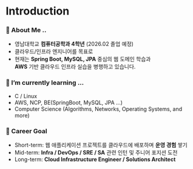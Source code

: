 # Introduction

### 💬 About Me ..  
- 영남대학교 **컴퓨터공학과 4학년** (2026.02 졸업 예정)
- 클라우드/인프라 엔지니어를 목표로
- 현재는 **Spring Boot, MySQL, JPA** 중심의 웹 도메인 학습과  
  **AWS** 기반 클라우드 인프라 실습을 병행하고 있습니다.
  
### 🌱 I’m currently learning ...  
- C / Linux
- AWS, NCP, BE(SpringBoot, MySQL, JPA ...)
- Computer Science (Algorithms, Networks, Operating Systems, and more)

### 🎯 Career Goal
- Short-term: 웹 애플리케이션 프로젝트를 클라우드에 배포하며 **운영 경험** 쌓기
- Mid-term: **Infra / DevOps / SRE / SA** 관련 인턴 및 주니어 포지션 도전
- Long-term: **Cloud Infrastructure Engineer / Solutions Architect**

<!--
**d4eh0/d4eh0** is a ✨ _special_ ✨ repository because its `README.md` (this file) appears on your GitHub profile.

Here are some ideas to get you started:

- 🔭 I’m currently working on ...
- 🌱 I’m currently learning ...
- 👯 I’m looking to collaborate on ...
- 🤔 I’m looking for help with ...
- 💬 Ask me about ...
- 📫 How to reach me: ...
- 😄 Pronouns: ...
- ⚡ Fun fact: ...
-->
